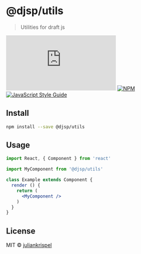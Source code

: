# @djsp/utils

> Utilities for draft js

![file size](http://img.badgesize.io/https://unpkg.com/@djsp/utils/dist/index.js?label=size&style=flat-square)
[![NPM](https://img.shields.io/npm/v/@djsp/utils.svg)](https://www.npmjs.com/package/@djsp/utils) [![JavaScript Style Guide](https://img.shields.io/badge/code_style-standard-brightgreen.svg)](https://standardjs.com)

## Install

```bash
npm install --save @djsp/utils
```

## Usage

```jsx
import React, { Component } from 'react'

import MyComponent from '@djsp/utils'

class Example extends Component {
  render () {
    return (
      <MyComponent />
    )
  }
}
```

## License

MIT © [juliankrispel](https://github.com/juliankrispel)
